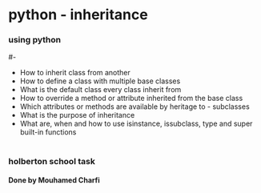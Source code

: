# python - inheritance
### using python
#-
- How to inherit class from another
- How to define a class with multiple base classes
- What is the default class every class inherit from
- How to override a method or attribute inherited from the base class
- Which attributes or methods are available by heritage to - subclasses
- What is the purpose of inheritance
- What are, when and how to use isinstance, issubclass, type and super built-in functions
#

### holberton school task
#### Done by Mouhamed Charfi
